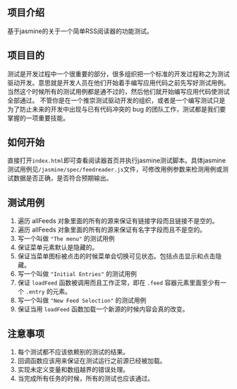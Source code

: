 ## 项目介绍

基于jasmine的关于一个简单RSS阅读器的功能测试。

## 项目目的

测试是开发过程中一个很重要的部分，很多组织把一个标准的开发过程称之为测试驱动开发。意思就是开发人员在他们开始着手编写应用代码之前先写好测试用例。当然这个时候所有的测试用例都是通不过的，然后他们就开始编写应用代码使测试全部通过。
不管你是在一个推崇测试驱动开发的组织，或者是一个编写测试只是为了防止未来的开发中出现与已有代码冲突的 bug 的团队工作，测试都是我们要掌握的一项重要技能。

## 如何开始

直接打开`index.html`即可查看阅读器首页并执行jasmine测试脚本。具体jasmine测试用例见`/jasmine/spec/feedreader.js`文件，可修改用例参数来检测用例或测试数据是否正确，是否符合预期输出。

## 测试用例

1. 遍历 allFeeds 对象里面的所有的源来保证有链接字段而且链接不是空的。
2. 遍历 allFeeds 对象里面的所有的源来保证有名字字段而且不是空的。
3. 写一个叫做 `"The menu"` 的测试用例
4. 保证菜单元素默认是隐藏的。
5. 保证当菜单图标被点击的时候菜单会切换可见状态。包括点击显示和点击隐藏。
6. 写一个叫做 `"Initial Entries"` 的测试用例
7. 保证 `loadFeed` 函数被调用而且工作正常，即在 `.feed` 容器元素里面至少有一个 `.entry` 的元素。
8. 写一个叫做 `"New Feed Selection"` 的测试用例
9. 保证当用 `loadFeed` 函数加载一个新源的时候内容会真的改变。

## 注意事项

1. 每个测试都不应该依赖别的测试的结果。
2. 回调函数应该用来保证在测试运行之前源已经被加载。
3. 实现未定义变量和数组越界的错误处理。
4. 当完成所有任务的时候，所有的测试也应该通过。
